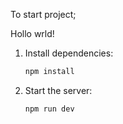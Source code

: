 To start project;

Hollo wrld!

1. Install dependencies:

   ```bash
   npm install
   ```

2. Start the server:

   ```bash
   npm run dev
   ```
